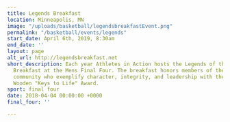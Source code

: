 ```yaml
---
title: Legends Breakfast
location: Minneapolis, MN
image: "/uploads/basketball/legendsbreakfastEvent.png"
permalink: "/basketball/events/legends"
start_date: April 6th, 2019, 8:30am
end_date: ''
layout: page
alt_url: http://legendsbreakfast.net
short_description: Each year Athletes in Action hosts the Legends of the Hardwood
  Breakfast at the Mens Final Four. The breakfast honors members of the basketball
  community who exemplify character, integrity, and leadership with the Coach John
  Wooden "Keys to Life" Award.
sport: final four
date: 2018-04-04 00:00:00 +0000
final_four: ''

---
```

